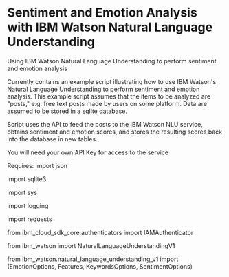 # Sentiment and Emotion Analysis with IBM Watson Natural Language Understanding
Using IBM Watson Natural Language Understanding to perform sentiment and emotion analysis 

Currently contains an example script illustrating how to use IBM Watson's Natural Language Understanding to perform sentiment and emotion analysis. This example script assumes that the items to be analyzed are "posts," e.g. free text posts made by users on some platform. 
Data are assumed to be stored in a sqlite database. 

Script uses the API to feed the posts to the IBM Watson NLU service, obtains sentiment and emotion scores, and stores the resulting scores back into the database in new tables. 

You will need your own API Key for access to the service 

Requires: 
import json

import sqlite3

import sys

import logging


import requests

from ibm_cloud_sdk_core.authenticators import IAMAuthenticator

from ibm_watson import NaturalLanguageUnderstandingV1

from ibm_watson.natural_language_understanding_v1 import (EmotionOptions,
                                                          Features,
                                                          KeywordsOptions,
                                                          SentimentOptions)
